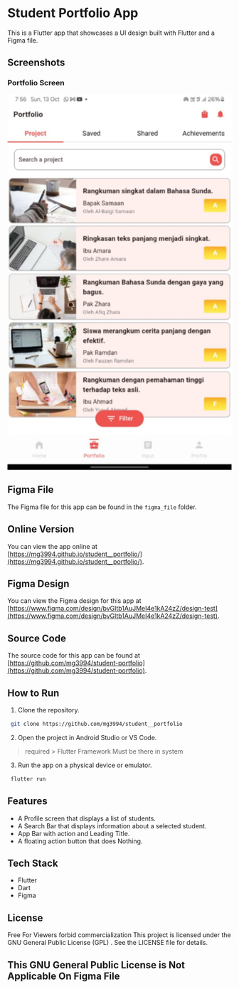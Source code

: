 # Student Portfolio App

This is a Flutter app that showcases a UI design built with Flutter and a Figma file.

## Screenshots

### Portfolio Screen

![Portfolio Screen](./screenshots/portfolio_page.jpg)



## Figma File

The Figma file for this app can be found in the `figma_file` folder.

## Online Version

You can view the app online at [https://mg3994.github.io/student__portfolio/](https://mg3994.github.io/student__portfolio/).

## Figma Design

You can view the Figma design for this app at [https://www.figma.com/design/bvGltb1AuJMeI4e1kA24zZ/design-test](https://www.figma.com/design/bvGltb1AuJMeI4e1kA24zZ/design-test).

## Source Code

The source code for this app can be found at [https://github.com/mg3994/student-portfolio](https://github.com/mg3994/student-portfolio).

## How to Run

1. Clone the repository.
```bash
 git clone https://github.com/mg3994/student__portfolio
```
2. Open the project in Android Studio or VS Code.
> required > Flutter Framework Must be there in system
3. Run the app on a physical device or emulator.
```bash
 flutter run
```

## Features

* A Profile screen that displays a list of students.
* A Search Bar that displays information about a selected student.
* App Bar with action and Leading Title.
* A floating action button that does Nothing.

## Tech Stack

* Flutter
* Dart
* Figma

## License
Free For Viewers forbid commercialization
This project is licensed under the GNU General Public License (GPL) . See the LICENSE file for details.

## This GNU General Public License is Not Applicable On Figma File 
